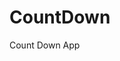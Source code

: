 # CountDown
 Count Down App
     
          
                                                      
                                                                   
                                                        
                                             
                                            
                     
               
            
    
 
   
